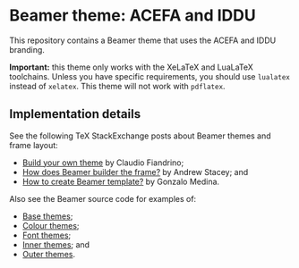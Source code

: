 # Beamer theme: ACEFA and IDDU

This repository contains a Beamer theme that uses the ACEFA and IDDU branding.

**Important:** this theme only works with the XeLaTeX and LuaLaTeX toolchains.
Unless you have specific requirements, you should use `lualatex` instead of `xelatex`.
This theme will not work with `pdflatex`.

## Implementation details

See the following TeX StackExchange posts about Beamer themes and frame layout:

- [Build your own theme](https://tex.stackexchange.com/a/146682) by Claudio Fiandrino;
- [How does Beamer builder the frame?](https://tex.stackexchange.com/a/27302) by Andrew Stacey; and
- [How to create Beamer template?](https://tex.stackexchange.com/a/275123) by Gonzalo Medina.

Also see the Beamer source code for examples of:

- [Base themes](http://mirror.aarnet.edu.au/pub/CTAN/macros/latex/contrib/beamer/base/themes/theme/);
- [Colour themes](http://mirror.aarnet.edu.au/pub/CTAN/macros/latex/contrib/beamer/base/themes/color/);
- [Font themes](http://mirror.aarnet.edu.au/pub/CTAN/macros/latex/contrib/beamer/base/themes/font/);
- [Inner themes](http://mirror.aarnet.edu.au/pub/CTAN/macros/latex/contrib/beamer/base/themes/inner/); and
- [Outer themes](http://mirror.aarnet.edu.au/pub/CTAN/macros/latex/contrib/beamer/base/themes/outer/).
